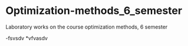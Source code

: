 # Optimization-methods_6_semester
Laboratory works on the course optimization methods, 6 semester

-fsvsdv
*vfvasdv
